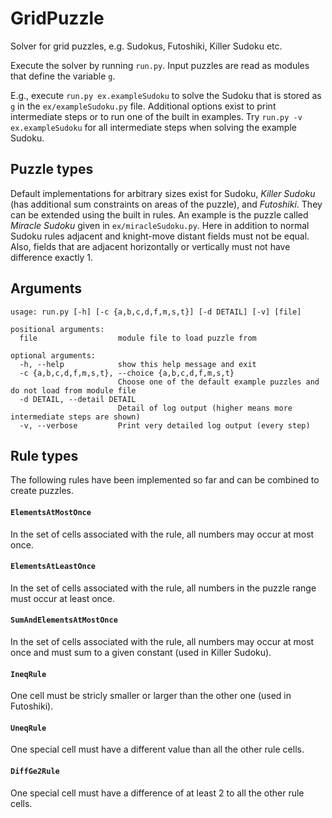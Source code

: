 # GridPuzzle
Solver for grid puzzles, e.g. Sudokus, Futoshiki, Killer Sudoku etc.

Execute the solver by running `run.py`. Input puzzles are read as modules that define the variable `g`.

E.g., execute  `run.py ex.exampleSudoku` to solve the Sudoku that is stored as `g` in the `ex/exampleSudoku.py` file.
Additional options exist to print intermediate steps or to run one of the built in examples.
Try `run.py -v ex.exampleSudoku` for all intermediate steps when solving the example Sudoku.

## Puzzle types
Default implementations for arbitrary sizes exist for Sudoku,
_Killer Sudoku_ (has additional sum constraints on areas of the puzzle), and _Futoshiki_.
They can be extended using the built in rules.
An example is the puzzle called _Miracle Sudoku_ given in `ex/miracleSudoku.py`.
Here in addition to normal Sudoku rules adjacent and knight-move distant fields must not be equal.
Also, fields that are adjacent horizontally or vertically must not have difference exactly 1.


## Arguments

```
usage: run.py [-h] [-c {a,b,c,d,f,m,s,t}] [-d DETAIL] [-v] [file]

positional arguments:
  file                  module file to load puzzle from

optional arguments:
  -h, --help            show this help message and exit
  -c {a,b,c,d,f,m,s,t}, --choice {a,b,c,d,f,m,s,t}
                        Choose one of the default example puzzles and do not load from module file
  -d DETAIL, --detail DETAIL
                        Detail of log output (higher means more intermediate steps are shown)
  -v, --verbose         Print very detailed log output (every step)
```

## Rule types
The following rules have been implemented so far and can be combined to create puzzles.

#### `ElementsAtMostOnce`
In the set of cells associated with the rule, all numbers may occur at most once.

#### `ElementsAtLeastOnce`
In the set of cells associated with the rule, all numbers in the puzzle range must occur at least once.

#### `SumAndElementsAtMostOnce`
In the set of cells associated with the rule, all numbers may occur at most once
and must sum to a given constant (used in Killer Sudoku).

#### `IneqRule`
One cell must be stricly smaller or larger than the other one (used in Futoshiki).

#### `UneqRule`
One special cell must have a different value than all the other rule cells.

#### `DiffGe2Rule`
One special cell must have a difference of at least 2 to all the other rule cells.
